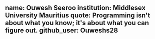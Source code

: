 name: Ouwesh Seeroo
institution: Middlesex University Mauritius
quote: Programming isn't about what you know; it's about what you can figure out. 
github_user: Ouweshs28
---